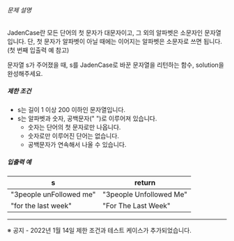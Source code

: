 
###### 문제 설명


JadenCase란 모든 단어의 첫 문자가 대문자이고, 그 외의 알파벳은 소문자인 문자열입니다. 단, 첫 문자가 알파벳이 아닐 때에는 이어지는 알파벳은 소문자로 쓰면 됩니다. (첫 번째 입출력 예 참고)  

문자열 s가 주어졌을 때, s를 JadenCase로 바꾼 문자열을 리턴하는 함수, solution을 완성해주세요.


##### 제한 조건


* s는 길이 1 이상 200 이하인 문자열입니다.
* s는 알파벳과 숫자, 공백문자(" ")로 이루어져 있습니다.
	+ 숫자는 단어의 첫 문자로만 나옵니다.
	+ 숫자로만 이루어진 단어는 없습니다.
	+ 공백문자가 연속해서 나올 수 있습니다.


##### 입출력 예




| s | return |
| --- | --- |
| "3people unFollowed me" | "3people Unfollowed Me" |
| "for the last week" | "For The Last Week" |




---


※ 공지 - 2022년 1월 14일 제한 조건과 테스트 케이스가 추가되었습니다.



